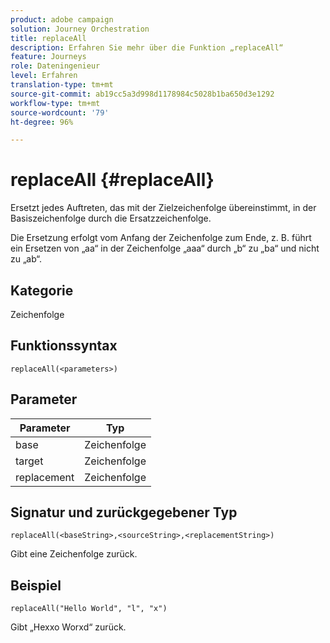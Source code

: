 ```yaml
---
product: adobe campaign
solution: Journey Orchestration
title: replaceAll
description: Erfahren Sie mehr über die Funktion „replaceAll“
feature: Journeys
role: Dateningenieur
level: Erfahren
translation-type: tm+mt
source-git-commit: ab19cc5a3d998d1178984c5028b1ba650d3e1292
workflow-type: tm+mt
source-wordcount: '79'
ht-degree: 96%

---
```



# replaceAll {#replaceAll}

Ersetzt jedes Auftreten, das mit der Zielzeichenfolge übereinstimmt, in der Basiszeichenfolge durch die Ersatzzeichenfolge.

Die Ersetzung erfolgt vom Anfang der Zeichenfolge zum Ende, z. B. führt ein Ersetzen von „aa“ in der Zeichenfolge „aaa“ durch „b“ zu „ba“ und nicht zu „ab“.

## Kategorie

Zeichenfolge

## Funktionssyntax

`replaceAll(<parameters>)`

## Parameter

| Parameter | Typ |
|-----------|--------------|
| base | Zeichenfolge |
| target | Zeichenfolge |
| replacement | Zeichenfolge |

## Signatur und zurückgegebener Typ

`replaceAll(<baseString>,<sourceString>,<replacementString>)`

Gibt eine Zeichenfolge zurück.

## Beispiel

`replaceAll("Hello World", "l", "x")`

Gibt „Hexxo Worxd“ zurück.
